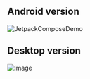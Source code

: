 ## Android version
![JetpackComposeDemo](https://user-images.githubusercontent.com/47144962/156879208-af6efda5-8aa9-4c31-8070-ee33715ea809.gif)


## Desktop version

![image](https://user-images.githubusercontent.com/47144962/158242381-d9500763-d94b-4e5e-815c-2bd49064deab.png)
